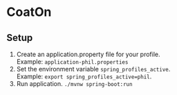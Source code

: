 # CoatOn
## Setup
1. Create an application.property file for your profile. <br>Example: `application-phil.properties`
2. Set the environment variable `spring_profiles_active`. <br> Example: `export spring_profiles_active=phil`.
3. Run application. `./mvnw spring-boot:run`